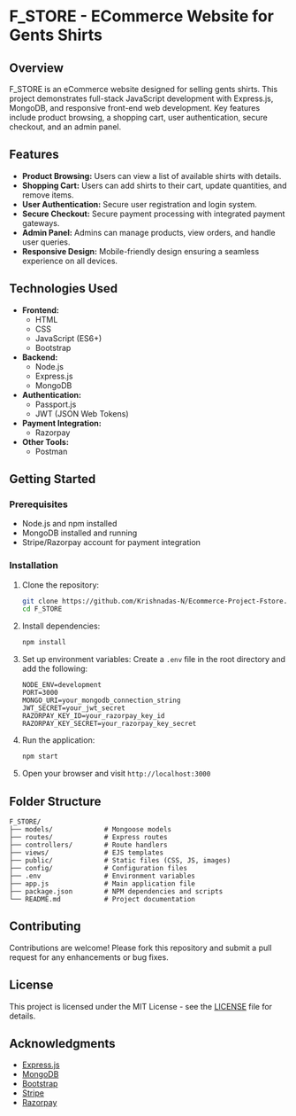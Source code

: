 # F_STORE - ECommerce Website for Gents Shirts

## Overview
F_STORE is an eCommerce website designed for selling gents shirts. This project demonstrates full-stack JavaScript development with Express.js, MongoDB, and responsive front-end web development. Key features include product browsing, a shopping cart, user authentication, secure checkout, and an admin panel.

## Features
- **Product Browsing:** Users can view a list of available shirts with details.
- **Shopping Cart:** Users can add shirts to their cart, update quantities, and remove items.
- **User Authentication:** Secure user registration and login system.
- **Secure Checkout:** Secure payment processing with integrated payment gateways.
- **Admin Panel:** Admins can manage products, view orders, and handle user queries.
- **Responsive Design:** Mobile-friendly design ensuring a seamless experience on all devices.

## Technologies Used
- **Frontend:**
  - HTML
  - CSS
  - JavaScript (ES6+)
  - Bootstrap
- **Backend:**
  - Node.js
  - Express.js
  - MongoDB
- **Authentication:**
  - Passport.js
  - JWT (JSON Web Tokens)
- **Payment Integration:**
  - Razorpay
- **Other Tools:**
  - Postman

## Getting Started

### Prerequisites
- Node.js and npm installed
- MongoDB installed and running
- Stripe/Razorpay account for payment integration

### Installation
1. Clone the repository:
   ```bash
   git clone https://github.com/Krishnadas-N/Ecommerce-Project-Fstore.git
   cd F_STORE
   ```

2. Install dependencies:
   ```bash
   npm install
   ```

3. Set up environment variables:
   Create a `.env` file in the root directory and add the following:
   ```env
   NODE_ENV=development
   PORT=3000
   MONGO_URI=your_mongodb_connection_string
   JWT_SECRET=your_jwt_secret
   RAZORPAY_KEY_ID=your_razorpay_key_id
   RAZORPAY_KEY_SECRET=your_razorpay_key_secret
   ```

4. Run the application:
   ```bash
   npm start
   ```

5. Open your browser and visit `http://localhost:3000`


## Folder Structure
```plaintext
F_STORE/
├── models/             # Mongoose models
├── routes/             # Express routes
├── controllers/        # Route handlers
├── views/              # EJS templates
├── public/             # Static files (CSS, JS, images)
├── config/             # Configuration files
├── .env                # Environment variables
├── app.js              # Main application file
├── package.json        # NPM dependencies and scripts
└── README.md           # Project documentation
```

## Contributing
Contributions are welcome! Please fork this repository and submit a pull request for any enhancements or bug fixes.

## License
This project is licensed under the MIT License - see the [LICENSE](LICENSE) file for details.

## Acknowledgments
- [Express.js](https://expressjs.com/)
- [MongoDB](https://www.mongodb.com/)
- [Bootstrap](https://getbootstrap.com/)
- [Stripe](https://stripe.com/)
- [Razorpay](https://razorpay.com/)
